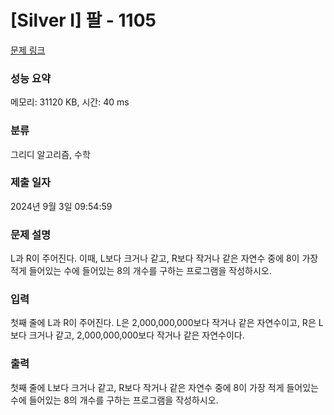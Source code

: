 # [Silver I] 팔 - 1105 

[문제 링크](https://www.acmicpc.net/problem/1105) 

### 성능 요약

메모리: 31120 KB, 시간: 40 ms

### 분류

그리디 알고리즘, 수학

### 제출 일자

2024년 9월 3일 09:54:59

### 문제 설명

<p>L과 R이 주어진다. 이때, L보다 크거나 같고, R보다 작거나 같은 자연수 중에 8이 가장 적게 들어있는 수에 들어있는 8의 개수를 구하는 프로그램을 작성하시오.</p>

### 입력 

 <p>첫째 줄에 L과 R이 주어진다. L은 2,000,000,000보다 작거나 같은 자연수이고, R은 L보다 크거나 같고, 2,000,000,000보다 작거나 같은 자연수이다.</p>

### 출력 

 <p>첫째 줄에 L보다 크거나 같고, R보다 작거나 같은 자연수 중에 8이 가장 적게 들어있는 수에 들어있는 8의 개수를 구하는 프로그램을 작성하시오.</p>

